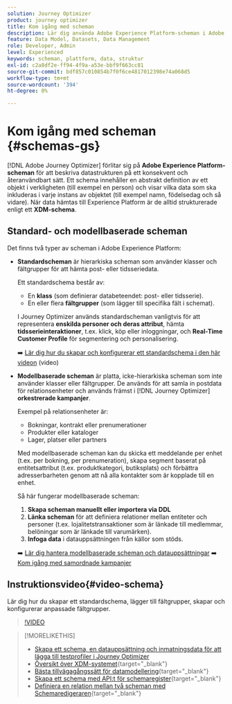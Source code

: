 ```yaml
---
solution: Journey Optimizer
product: journey optimizer
title: Kom igång med scheman
description: Lär dig använda Adobe Experience Platform-scheman i Adobe Journey Optimizer
feature: Data Model, Datasets, Data Management
role: Developer, Admin
level: Experienced
keywords: scheman, plattform, data, struktur
exl-id: c2a8df2e-ff94-4f9a-a53e-bbf9f663cc81
source-git-commit: bdf857c010854b7f0f6ce4817012398e74a068d5
workflow-type: tm+mt
source-wordcount: '394'
ht-degree: 0%

---
```


# Kom igång med scheman {#schemas-gs}

[!DNL Adobe Journey Optimizer] förlitar sig på **Adobe Experience Platform-scheman** för att beskriva datastrukturen på ett konsekvent och återanvändbart sätt. Ett schema innehåller en abstrakt definition av ett objekt i verkligheten (till exempel en person) och visar vilka data som ska inkluderas i varje instans av objektet (till exempel namn, födelsedag och så vidare). När data hämtas till Experience Platform är de alltid strukturerade enligt ett **XDM-schema**.

## Standard- och modellbaserade scheman

Det finns två typer av scheman i Adobe Experience Platform:

* **Standardscheman** är hierarkiska scheman som använder klasser och fältgrupper för att hämta post- eller tidsseriedata.

  Ett standardschema består av:

   * En **klass** (som definierar databeteendet: post- eller tidsserie).
   * En eller flera **fältgrupper** (som lägger till specifika fält i schemat).

  I Journey Optimizer används standardscheman vanligtvis för att representera **enskilda personer och deras attribut**, hämta **tidsserieinteraktioner**, t.ex. klick, köp eller inloggningar, och **Real-Time Customer Profile** för segmentering och personalisering.

  ➡️ [Lär dig hur du skapar och konfigurerar ett standardschema i den här videon](#video-schema) (video)

* **Modellbaserade scheman** är platta, icke-hierarkiska scheman som inte använder klasser eller fältgrupper. De används för att samla in postdata för relationsenheter och används främst i [!DNL Journey Optimizer] **orkestrerade kampanjer**.

  Exempel på relationsenheter är:
   * Bokningar, kontrakt eller prenumerationer
   * Produkter eller kataloger
   * Lager, platser eller partners

  Med modellbaserade scheman kan du skicka ett meddelande per enhet (t.ex. per bokning, per prenumeration), skapa segment baserat på entitetsattribut (t.ex. produktkategori, butiksplats) och förbättra adresserbarheten genom att nå alla kontakter som är kopplade till en enhet.

  Så här fungerar modellbaserade scheman:

   1. **Skapa scheman manuellt eller importera via DDL**
   1. **Länka scheman** för att definiera relationer mellan entiteter och personer (t.ex. lojalitetstransaktioner som är länkade till medlemmar, belöningar som är länkade till varumärken).
   1. **Infoga data** i datauppsättningen från källor som stöds.

  ➡️ [Lär dig hantera modellbaserade scheman och datauppsättningar](../orchestrated/gs-schemas.md)
➡️ [Kom igång med samordnade kampanjer](../orchestrated/gs-schemas.md)

## Instruktionsvideo{#video-schema}

Lär dig hur du skapar ett standardschema, lägger till fältgrupper, skapar och konfigurerar anpassade fältgrupper.

>[!VIDEO](https://video.tv.adobe.com/v/334461?quality=12)

>[!MORELIKETHIS]
>
>* [Skapa ett schema, en datauppsättning och inmatningsdata för att lägga till testprofiler i Journey Optimizer](../audience/creating-test-profiles.md)
>* [Översikt över XDM-systemet](https://experienceleague.adobe.com/docs/experience-platform/xdm/home.html?lang=sv){target="_blank"}
>* [Bästa tillvägagångssätt för datamodellering](https://experienceleague.adobe.com/docs/experience-platform/xdm/schema/best-practices.html?lang=sv-SE){target="_blank"}
>* [Skapa ett schema med API:t för schemaregister](https://experienceleague.adobe.com/docs/experience-platform/xdm/tutorials/create-schema-api.html?lang=sv-SE){target="_blank"}
>* [Definiera en relation mellan två scheman med Schemaredigeraren](https://experienceleague.adobe.com/docs/experience-platform/xdm/tutorials/relationship-ui.html?lang=sv-SE){target="_blank"}
